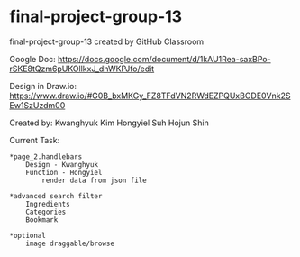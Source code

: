# final-project-group-13
final-project-group-13 created by GitHub Classroom


Google Doc: https://docs.google.com/document/d/1kAU1Rea-saxBPo-rSKE8tQzm6pUKOllkxJ_dhWKPJfo/edit

Design in Draw.io: https://www.draw.io/#G0B_bxMKGy_FZ8TFdVN2RWdEZPQUxBODE0Vnk2SEw1SzUzdm00

Created by:
	Kwanghyuk Kim
	Hongyiel Suh
	Hojun Shin

Current Task:

	*page_2.handlebars
		Design - Kwanghyuk
		Function - Hongyiel
			render data from json file

	*advanced search filter
		Ingredients
		Categories
		Bookmark

	*optional
		image draggable/browse
